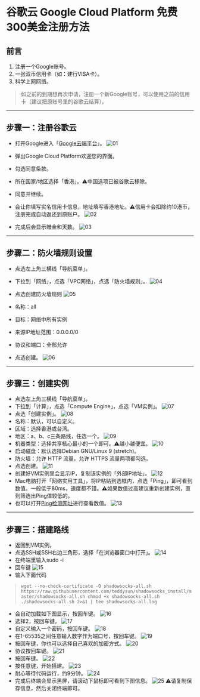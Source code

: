 # 谷歌云 Google Cloud Platform 免费300美金注册方法
## 前言
1. 注册一个Google账号。
2. 一张双币信用卡（如：建行VISA卡）。
3. 科学上网网络。
> 如之前的到期想再次申请，注册一个新Google账号，可以使用之前的信用卡（建议把原账号里的谷歌云结算）。
---
## 步骤一：注册谷歌云
* 打开Google进入「[Google云端平台](https://console.cloud.google.com/home/dashboard?project=resolute-vault-248504&hl=zh-CN)」。
![01](https://github.com/masonvip/GCP/blob/master/readme.md/01.png?raw=true)

* 弹出Google Cloud Platform欢迎您的界面。
* 勾选同意条款。
* 所在国家/地区选择「香港」。⚠️中国选项已被谷歌云移除。
* 同意并继续。
* 会让你填写实名信用卡信息，地址填写香港地址。⚠️信用卡会扣除约10港币，注册完成自动返还到原账户。
![02](https://github.com/masonvip/GCP/blob/master/readme.md/02.png?raw=true)

* 完成后会显示赠金和天数。
![03](https://github.com/masonvip/GCP/blob/master/readme.md/03.png?raw=true)

---
## 步骤二：防火墙规则设置
* 点选左上角三横线「导航菜单」。
* 下拉到「网络」，点选「VPC网络」，点选「防火墙规则」。
![04](https://github.com/masonvip/GCP/blob/master/readme.md/04.png?raw=true)

* 点选创建防火墙规则
![05](https://github.com/masonvip/GCP/blob/master/readme.md/05.png?raw=true)
* 名称：all
* 目标：网络中所有实例
* 来源IP地址范围：0.0.0.0/0
* 协议和端口：全部允许
* 点选创建。
![06](https://github.com/masonvip/GCP/blob/master/readme.md/06.png?raw=true)
---
## 步骤三：创建实例
* 点选左上角三横线「导航菜单」。
* 下拉到「计算」，点选「Compute Engine」，点选「VM实例」。
![07](https://github.com/masonvip/GCP/blob/master/readme.md/07.png?raw=true)
* 点选「创建实例」。
![08](https://github.com/masonvip/GCP/blob/master/readme.md/08.png?raw=true)
* 名称：默认，可以自定义。
* 区域：选择香港或台湾。
* 地区：a、b、c三条路线，任选一个。
![09](https://github.com/masonvip/GCP/blob/master/readme.md/09.png?raw=true)
* 机器类型：选择共享核心最小的一个即可。⚠️越小越便宜。
![10](https://github.com/masonvip/GCP/blob/master/readme.md/10.png?raw=true)
* 启动磁盘：默认选择Debian GNU/Linux 9 (stretch)。
* 防火墙：允许 HTTP 流量，允许 HTTPS 流量两项都勾选。
* 点选创建。
![11](https://github.com/masonvip/GCP/blob/master/readme.md/11.png?raw=true)
* 创建好VM实例里会显示IP，复制该实例的「外部IP地址」。
![12](https://github.com/masonvip/GCP/blob/master/readme.md/12.png?raw=true)
* Mac电脑打开「网络实用工具」，将IP粘贴到选框内，点选「Ping」，即可看到数值。一般低于80ms，速度都不错。⚠️如果数值过高建议重新创建实例，直到筛选出Ping值较低的。
* 也可以打开[Ping检测网址](http://ping.chinaz.com/)进行查看数值。
![13](https://github.com/masonvip/GCP/blob/master/readme.md/13.png?raw=true)
---
## 步骤三：搭建路线
* 返回到VM实例。
* 点选SSH或SSH右边三角形，选择「在浏览器窗口中打开」。
![14](https://github.com/masonvip/GCP/blob/master/readme.md/14.png?raw=true)
* 在终端里输入sudo -i
* 回车键
![15](https://github.com/masonvip/GCP/blob/master/readme.md/15.png?raw=true)
* 输入下面代码
>`wget --no-check-certificate -O shadowsocks-all.sh https://raw.githubusercontent.com/teddysun/shadowsocks_install/master/shadowsocks-all.sh
chmod +x shadowsocks-all.sh
./shadowsocks-all.sh 2>&1 | tee shadowsocks-all.log`
* 会自动加载如下图显示，按回车键。
![16](https://github.com/masonvip/GCP/blob/master/readme.md/16.png?raw=true)
* 选择2，按回车键。
![17](https://github.com/masonvip/GCP/blob/master/readme.md/17.png?raw=true)
* 自定义输入一个密码，按回车键。
![18](https://github.com/masonvip/GCP/blob/master/readme.md/18.png?raw=true)
* 在1-65535之间任意输入数字作为端口号，按回车键。
![19](https://github.com/masonvip/GCP/blob/master/readme.md/19.png?raw=true)
* 按回车键，你也可以选择自己喜欢的加密方式。
![20](https://github.com/masonvip/GCP/blob/master/readme.md/20.png?raw=true)
* 协议按回车键。
![21](https://github.com/masonvip/GCP/blob/master/readme.md/21.png?raw=true)
* 按回车键。
![22](https://github.com/masonvip/GCP/blob/master/readme.md/22.png?raw=true)
* 按任意键，开始搭建。
![23](https://github.com/masonvip/GCP/blob/master/readme.md/23.png?raw=true)
* 耐心等待代码运行，约9分钟。
![24](https://github.com/masonvip/GCP/blob/master/readme.md/24.png?raw=true)
* 完成后终端会显示黑屏，请滚动下鼠标即可看到下图信息。
![25](https://github.com/masonvip/GCP/blob/master/readme.md/25.png?raw=true)
⚠️请复制保存信息，然后关闭终端即可。
